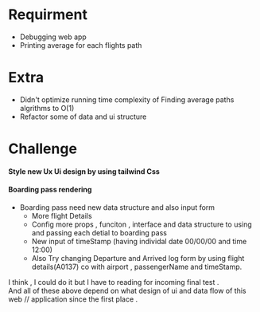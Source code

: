 # Requirment

- Debugging web app 
- Printing average for each flights path


# Extra
- Didn't optimize running time complexity of Finding average paths algrithms to O(1)
- Refactor some of data and ui structure

# Challenge

#### Style new Ux Ui design by using tailwind Css

#### Boarding pass rendering 

- Boarding pass need new data structure and also input form
    - More flight Details
    - Config more props , funciton , interface and data structure to using and passing each detial to boarding pass 
    - New input of timeStamp (having individal date 00/00/00 and time 12:00) 
    - Also Try changing Departure and Arrived log form by using flight details(A0137) co with airport , passengerName and timeStamp.

I think , I could do it but I have to reading for incoming final test .        
And all of these above depend on what design of ui and data flow of this web // application since the first place . 

 


